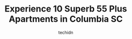 ---
layout: ampstory
image: https://i0.wp.com/www.depkes.org/wp-content/uploads/2023/06/55-plus-apartments-0-in-columbia-sc-1685798951.jpeg?resize=640,853
author: techidn
featured: false
description: Discover the impressive array of 55 Plus Apartments options in Columbia SC, where you can find 10 of the largest 55 Plus Apartments establishments in the area. From renowned classics to hidd
title: Experience 10 Superb 55 Plus Apartments in Columbia SC
cover:
   title: Experience 10 Superb 55 Plus Apartments in Columbia SC
   subtitle: Rickpate
   background: https://www.depkes.org/wp-content/uploads/2023/06/55-plus-apartments-0-in-columbia-sc-1685798951.jpeg

pages: 
 - layout: thirds
   top: <h1>#1 TerraBella Windsor Lake</h1>
   bottom: "<p>I had the opportunity to tour this facility and meet the some of the staff.  It was a non-scheduled meeting.   Although my mother chose a place closer to home, I must say</p>"
   background: https://www.depkes.org/wp-content/uploads/2023/06/55-plus-apartments-1-in-columbia-sc-1685798952.jpeg
   backgroundblur: true
 - layout: thirds
   top: <h1>#2 Lakeside Apartments</h1>
   bottom: "<p>It is so beautiful here. Management is no good and seems to not care about the residents here but scenery is on point. Nice ducks which dont attack, hundreds of turtles.</p>"
   background: https://www.depkes.org/wp-content/uploads/2023/06/55-plus-apartments-2-in-columbia-sc-1685798952.jpeg
   cta:
      link: https://www.depkes.org/blog/experience-10-superb-55-plus-apartments-in-columbia-sc/
      text: Experience 10 Superb 55 Plus Apartments in Columbia SC
 - layout: thirds
   top: <h1>#3 Holiday Forest Pines</h1>
   bottom: "<p>1720 Devonshire Dr, Columbia, SC 29204, United States</p>"
   background: https://www.depkes.org/wp-content/uploads/2023/06/55-plus-apartments-3-in-columbia-sc-1685798952.jpeg
   cta:
      link: https://www.depkes.org/blog/experience-10-superb-55-plus-apartments-in-columbia-sc/
      text: Experience 10 Superb 55 Plus Apartments in Columbia SC
 - layout: thirds
   top: <h1>#4 Carriage House Apartments of Columbia</h1>
   bottom: "<p>110 Amsterdam Dr, Columbia, SC 29210, United States</p>"
   background: https://images.unsplash.com/photo-1527066579998-dbbae57f45ce?ixlib=rb-4.0.3&ixid=MnwxMjA3fDB8MHxwaG90by1wYWdlfHx8fGVufDB8fHx8&auto=format&fit=crop&w=640&h=853&q=80
   cta:
      link: https://www.depkes.org/blog/experience-10-superb-55-plus-apartments-in-columbia-sc/
      text: Experience 10 Superb 55 Plus Apartments in Columbia SC
 - layout: thirds
   top: <h1>#5 Wescott Place Apartments</h1>
   bottom: "<p>5608 Wescott Rd, Columbia, SC 29212, United States</p>"
   background: https://images.unsplash.com/photo-1567360425618-1594206637d2?ixlib=rb-4.0.3&ixid=MnwxMjA3fDB8MHxwaG90by1wYWdlfHx8fGVufDB8fHx8&auto=format&fit=crop&w=640&h=853&q=80
   cta:
      link: https://www.depkes.org/blog/experience-10-superb-55-plus-apartments-in-columbia-sc/
      text: Experience 10 Superb 55 Plus Apartments in Columbia SC
 - layout: thirds
   top: <h1>#6 Merrill Gardens at Columbia</h1>
   bottom: "<p>2205 Gregg St, Columbia, SC 29201, United States</p>"
   background: https://images.unsplash.com/photo-1632260260864-caf7fde5ec36?ixlib=rb-4.0.3&ixid=MnwxMjA3fDB8MHxwaG90by1wYWdlfHx8fGVufDB8fHx8&auto=format&fit=crop&w=640&h=853&q=80
   cta:
      link: https://www.depkes.org/blog/experience-10-superb-55-plus-apartments-in-columbia-sc/
      text: Experience 10 Superb 55 Plus Apartments in Columbia SC
 - layout: thirds
   top: <h1>#7 Wardlaw Apartments</h1>
   bottom: "<p>1003 Elmwood Ave, Columbia, SC 29201, United States</p>"
   background: https://images.unsplash.com/photo-1591393223703-56fe1347ac62?ixlib=rb-4.0.3&ixid=MnwxMjA3fDB8MHxwaG90by1wYWdlfHx8fGVufDB8fHx8&auto=format&fit=crop&w=640&h=853&q=80
   cta:
      link: https://www.depkes.org/blog/experience-10-superb-55-plus-apartments-in-columbia-sc/
      text: Experience 10 Superb 55 Plus Apartments in Columbia SC
 - layout: thirds
   middle: Continue reading...
   background: https://images.unsplash.com/photo-1547366785-564103df7e13?ixlib=rb-4.0.3&ixid=MnwxMjA3fDB8MHxwaG90by1wYWdlfHx8fGVufDB8fHx8&auto=format&fit=crop&w=640&h=853&q=80
   cta:
      link: https://www.depkes.org/blog/experience-10-superb-55-plus-apartments-in-columbia-sc/
      text: Experience 10 Superb 55 Plus Apartments in Columbia SC
      
---